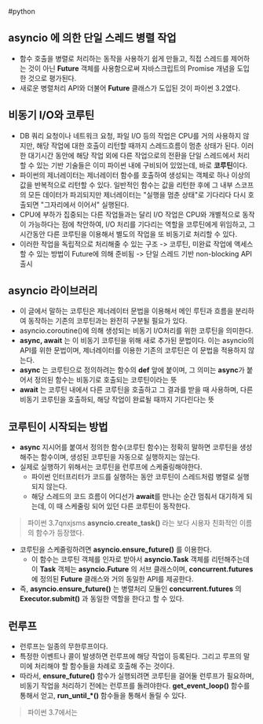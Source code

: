#python 
## asyncio 에 의한 단일 스레드 병렬 작업
- 함수 호출을 병렬로 처리하는 동작을 사용하기 쉽게 만들고, 직접 스레드를 제어하는 것이 아닌 **Future** 객체를 사용함으로써 자바스크립트의 Promise 개념을 도입한 것으로 평가된다.
- 새로운 병렬처리 API와 더불어 **Future** 클래스가 도입된 것이 파이썬 3.2였다.
## 비동기 I/O와 코루틴
- DB 쿼리 요청이나 네트워크 요청, 파일 I/O 등의 작업은 CPU를 거의 사용하지 않지만, 해당 작업에 대한 호출이 리턴할 때까지 스레드흐름이 멈춘 상태가 된다.
	  이러한 대기시간 동안에 해당 작업 외에 다른 작업으로의 전환을 단일 스레드에서 처리할 수 있는 기반 기술들은 이미 파이썬 내에 구비되어 있었는데, 바로 **코루틴**이다.
- 파이썬의 제너레이터는 제너레이터 함수를 호출하여 생성되는 객체로 하나 이상의 값을 반복적으로 리턴할 수 있다. 일반적인 함수는 값을 리턴한 후에 그 내부 스코프의 모든 데이터가 파괴되지만 제너레이터는 "실행을 멈춘 상태"로 기다리다 다시 호출되면 "그자리에서 이어서" 실행된다.
- CPU에 부하가 집중되는 다른 작업들과는 달리 I/O 작업은 CPU와 개별적으로 동작이 가능하다는 점에 착안하여, I/O 처리를 기다리는 역할을 코루틴에게 위임하고, 그 시간동안 다른 코루틴을 이용해서 별도의 작업을 또 비동기로 처리할 수 있다.
- 이러한 작업을 독립적으로 처리해줄 수 있는 구조 -> 코루틴, 미완료 작업에 액세스할 수 있는 방법이 Future에 의해 준비됨 -> 단일 스레드 기반 non-blocking API 출시
## asyncio 라이브러리
- 이 글에서 말하는 코루틴은 제너레이터 문법을 이용해서 메인 루틴과 흐름을 분리하여 동작하는 기존의 코루틴과는 완전히 구분될 필요가 있다.
- asyncio.coroutine()에 의해 생성되는 비동기 I/O처리를 위한 코루틴을 의미한다.
- **async, await** 는 이 비동기 코루틴을 위해 새로 추가된 문법이다. 이는 asyncio의 API를 위한 문법이며, 제너레이터를 이용한 기존의 코루틴은 이 문법을 적용하지 않는다.
- **async** 는 코루틴으로 정의하려는 함수의 **def** 앞에 붙이며, 그 의미는 **async**가 붙어서 정의된 함수는 비동기로 호출되는 코루틴이라는 뜻
- **await** 는 코루틴 내에서 다른 코루틴을 호출하고 그 결과를 받을 때 사용하며, 다른 비동기 코루틴을 호출하되, 해당 작업이 완료될 때까지 기다린다는 뜻
## 코루틴이 시작되는 방법
- **async** 지시어를 붙여서 정의한 함수(코루틴 함수)는 정확히 말하면 코루틴을 생성해주는 함수이며, 생성된 코루틴을 자동으로 실행하지는 않는다.
- 실제로 실행하기 위해서는 코루틴을 런루프에 스케줄링해야한다.
	- 파이썬 인터프리터가 코드를 실행하는 동안 코루틴이 스레드처럼 병렬로 실행되지 않는다.
	- 해당 스레드의 코드 흐름이 어디선가 **await**를 만나는 순간 멈춰서 대기하게 되는데, 이 때 스케줄링 되어 있던 다른 코루틴이 동작한다.
> 파이썬 3.7qnxjsms **asyncio.create_task()** 라는 보다 시용자 친화적인 이름의 함수가 등장했다.
- 코루틴을 스케줄링하려면 **asyncio.ensure_future()** 를 이용한다.
	- 이 함수는 코루틴 객체를 인자로 받아서 **asyncio.Task** 객체를 리턴해주는데 이 **Task** 객체는 **asyncio.Future** 의 서브 클래스이며, **concurrent.futures** 에 정의된 **Future** 클래스와 거의 동일한 API를 제공한다.
- 즉, **asyncio.ensure_future()** 는 병렬처리 모듈인 **concurrent.futures** 의 **Executor.submit()** 과 동일한 역할을 한다고 할 수 있다.
## 런루프
- 런루프는 일종의 무한루프이다.
- 특정한 이벤트나 콜이 발생하면 런루프에 해당 작업이 등록된다. 그리고 루프의 말미에 처리해야 할 함수들을 차례로 호출해 주는 것이다.
- 따라서, **ensure_future()** 함수가 실행되려면 코루틴을 걸어둘 런루프가 필요하며, 비동기 작업을 처리하기 전에는 런루프를 돌려야한다.
	  **get_event_loop()** 함수를 통해서 얻고, **run_until_\*()** 함수들을 통해서 돌릴 수 있다.
> 파이썬 3.7에서는 